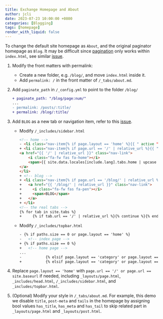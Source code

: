```yaml
---
title: Exchange Homepage and About
author: jcli
date: 2023-07-23 10:00:00 +0800
categories: [Blogging]
tags: [homepage]
render_with_liquid: false
---
```


To change the default site homepage as `About`, and the original paginator homepage as `Blog`. It may be difficult since [pagination](https://jekyllrb.com/docs/pagination/) only works within `index.html`, see similar [issue](https://github.com/cotes2020/jekyll-theme-chirpy/issues/711).

1. Modify the front matters with permalink:

    - Create a new folder, e.g. `/blog/`, and move `index.html` inside it.
    - Add `permalink: /` in the front matter of `/_tabs/about.md`.

2. Add `paginate_path` in `/_config.yml` to point to the folder `/blog/`

    ```diff
    + paginate_path: "/blog/page:num/"
    ...
    - permalink: /posts/:title/
    + permalink: /blog/:title/
    ```

3. Add `BLOG` as a new tab or navigation item, refer to this [issue](https://github.com/cotes2020/jekyll-theme-chirpy/issues/855).

    - Modify `/_includes/sidebar.html`

        ```html
        <!-- home -->
        - <li class="nav-item{% if page.layout == 'home' %}{{ " active " }}{% endif %}">
        + <li class="nav-item{% if page.url == '/' | relative_url %}{{ " active " }}{% endif %}">
        <a href="{{ '/' | relative_url }}" class="nav-link">
            <i class="fa-fw fas fa-home"></i>
            <span>{{ site.data.locales[include.lang].tabs.home | upcase }}</span>
        </a>
        </li>
        + <!-- blog -->
        + <li class="nav-item{% if page.url == '/blog/' | relative_url %}{{ " active " }}{% endif %}">
        +   <a href="{{ '/blog/' | relative_url }}" class="nav-link">
        +     <i class="fa-fw fas fa-pen"></i> 
        +     <span>BLOG</span>
        +   </a>
        + </li>
        <!-- the real tabs -->
        {% for tab in site.tabs %}
        +     {% if tab.url == '/' | relative_url %}{% continue %}{% endif %}
        ```

    - Modify `/_includes/topbar.html`

        ```html
        - {% if paths.size == 0 or page.layout == 'home' %}
        -   <!-- index page -->
        + {% if paths.size == 0 %}
        +   <!-- home page -->
        ...
        -           {% elsif page.layout == 'category' or page.layout == 'tag' %}
        +           {% elsif page.layout == 'category' or page.layout == 'tag' or page.layout == 'home' %}
        ```

4. Replace `page.layout == 'home'` with `page.url == '/' or page.url == site.baseurl` if needed, including `_layouts/page.html`, `_includes/head.html`, `/_includes/sidebar.html`, and `_includes/topbar.html`.

5. (Optional) Modify your style in `/_tabs/about.md`. For example, this demo we disable `title`, `post-meta` and `tails` in the homepage by assigning bool values `has_title`, `has_meta` and `has_tail` to skip related part in `_layouts/page.html` and `_layouts/post.html`.
